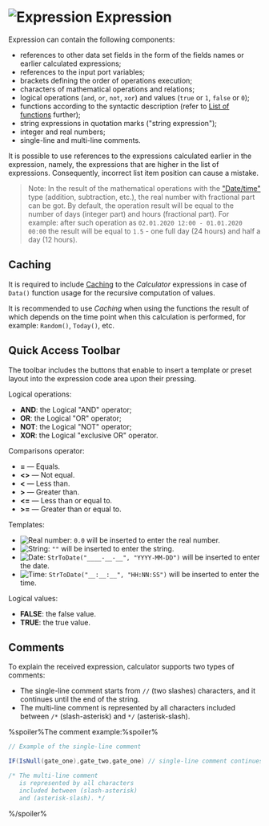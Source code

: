 # ![Expression](../../../images/icons/calcdata/expression_default.svg) Expression

Expression can contain the following components:

* references to other data set fields in the form of the fields names or earlier calculated expressions;
* references to the input port variables;
* brackets defining the order of operations execution;
* characters of mathematical operations and relations;
* logical operations (`and`, `or`, `not`, `xor`) and values (`true` or `1`, `false` or `0`);
* functions according to the syntactic description (refer to [List of functions](../../func/calc-func/README.md) further);
* string expressions in quotation marks ("string expression");
* integer and real numbers;
* single-line and multi-line comments.

It is possible to use references to the expressions calculated earlier in the expression, namely, the expressions that are higher in the list of expressions. Consequently, incorrect list item position can cause a mistake.

> Note: In the result of the mathematical operations with the ["Date/time"](./../../../data/datatype.md) type (addition, subtraction, etc.), the real number with fractional part can be got. By default, the operation result will be equal to the number of days (integer part) and hours (fractional part). For example: after such operation as `02.01.2020 12:00 - 01.01.2020 00:00` the result will be equal to `1.5` - one full day (24 hours) and half a day (12 hours).

## Caching

It is required to include [Caching](../../../scenario/caching.md) to the *Calculator* expressions in case of `Data()` function usage for the recursive computation of values.

It is recommended to use *Caching* when using the functions the result of which depends on the time point when this calculation is performed, for example: `Random()`, `Today()`, etc.

## Quick Access Toolbar

The toolbar includes the buttons that enable to insert a template or preset layout into the expression code area upon their pressing.

Logical operations:

* **AND**: the Logical "AND" operator;
* **OR**: the Logical "OR" operator;
* **NOT**: the Logical "NOT" operator;
* **XOR**: the Logical "exclusive OR" operator.

Comparisons operator:

* **=** — Equals.
* **<>** — Not equal.
* **<** — Less than.
* **>** — Greater than.
* **<=** — Less than or equal to.
* **>=** — Greater than or equal to.

Templates:

* ![Real number](../../../images/icons/toolbar-controls/type-float_default.svg): `0.0` will be inserted to enter the real number.
* ![String](../../../images/icons/toolbar-controls/type-string_default.svg): `""` will be inserted to enter the string.
* ![Date](../../../images/icons/toolbar-controls/type-date_default.svg): `StrToDate("____-__-__", "YYYY-MM-DD")` will be inserted to enter the date.
* ![Time](../../../images/icons/toolbar-controls/type-time_default.svg): `StrToDate("__:__:__", "HH:NN:SS")` will be inserted to enter the time.

Logical values:

* **FALSE**: the false value.
* **TRUE**: the true value.

## Comments

To explain the received expression, calculator supports two types of comments:

* The single-line comment starts from `//` (two slashes) characters, and it continues until the end of the string.
* The multi-line comment is represented by all characters included between `/*` (slash-asterisk) and `*/` (asterisk-slash).

%spoiler%The comment example:%spoiler%

```java
// Example of the single-line comment

IF(IsNull(gate_one),gate_two,gate_one) // single-line comment continues until the end of the string.

/* The multi-line comment
   is represented by all characters
   included between (slash-asterisk)
   and (asterisk-slash). */
```

%/spoiler%
